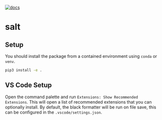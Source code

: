 [![docs](https://img.shields.io/badge/info-documentation-informational)](https://ftag-salt.docs.cern.ch/)

# salt

## Setup

You should install the package from a contained environment using `conda` or `venv`.

```bash
pip3 install -e .
```

## VS Code Setup

Open the command palette and run `Extensions: Show Recommended Extensions`.
This will open a list of recommended extensions that you can optionally install.
By default, the black formatter will be run on file save, this can be configured in the `.vscode/settings.json`.
